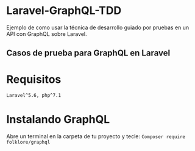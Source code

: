 # Laravel-GraphQL-TDD

Ejemplo de como usar la técnica de desarrollo guiado por pruebas en un API con GraphQL sobre Laravel.


## Casos de prueba para GraphQL en Laravel

# Requisitos
    Laravel^5.6, php^7.1
    
# Instalando GraphQL
Abre un terminal en la carpeta de tu proyecto y tecle:
    ``` Composer require folklore/graphql ```

